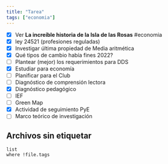 ```yaml
---
title: "Tarea"
tags: ["economia"]
---
```

- [x] Ver **La increíble historia de la Isla de las Rosas** #economia 
- [x] ley 24521 (profesiones reguladas)
- [x] Investigar última propiedad de Media aritmética
- [x] Qué tipos de cambio había fines 2022?
- [ ] Plantear (mejor) los requerimientos para DDS
- [x] Estudiar para economía
- [ ] Planificar para el Club
- [ ] Diagnóstico de comprensión lectora
- [x] Diagnóstico pedagógico
- [ ] IEF
- [ ] Green Map
- [x] Actividad de seguimiento PyE
- [ ] Marco teórico de investigación

## Archivos sin etiquetar
```dataview
list
where !file.tags
```